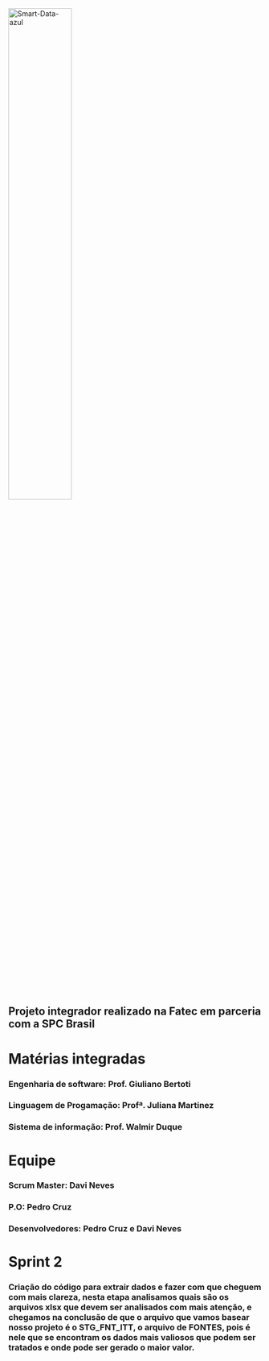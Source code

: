 
<img width="50%" alignt="center" src="https://i.ibb.co/KmndGwM/Smart-Data-azul.png" alt="Smart-Data-azul"> 


## **Projeto integrador realizado na Fatec em parceria com a SPC Brasil** 

# **Matérias integradas**
### Engenharia de software: Prof. Giuliano Bertoti
### Linguagem de Progamação: Profª. Juliana Martinez
### Sistema de informação: Prof. Walmir Duque

# **Equipe**
### **Scrum Master:** Davi Neves
### **P.O:** Pedro Cruz
### **Desenvolvedores:** Pedro Cruz e Davi Neves

# **Sprint 2**

### Criação do código para extrair dados e fazer com que cheguem com mais clareza, nesta etapa analisamos quais são os arquivos xlsx que devem ser analisados com mais atenção, e chegamos na conclusão de que o arquivo que vamos basear nosso projeto é o STG_FNT_ITT, o arquivo de FONTES, pois é nele que se encontram os dados mais valiosos que podem ser tratados e onde pode ser gerado o maior valor. 
